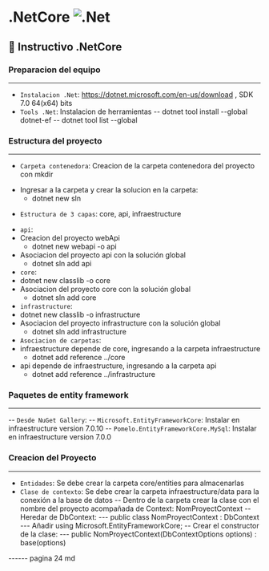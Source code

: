 # .NetCore ![.Net](https://img.shields.io/badge/.NET-5C2D91?style=&logo=.net&logoColor=white)
## :memo: Instructivo .NetCore
### Preparacion del equipo
---
- `Instalacion .Net`: https://dotnet.microsoft.com/en-us/download , SDK 7.0 64(x64) bits
- `Tools .Net`: Instalacion de herramientas
-- dotnet tool install --global dotnet-ef
-- dotnet tool list --global
### Estructura del proyecto
---
- `Carpeta contenedora`: Creacion de la carpeta contenedora del proyecto con mkdir
+ Ingresar a la carpeta y crear la solucion en la carpeta:
    - dotnet new sln
- `Estructura de 3 capas`: core, api, infraestructure
+ `api`:
+ Creacion del proyecto webApi
    - dotnet new webapi -o api
+ Asociacion del proyecto api con la solución global
    - dotnet sln add api
+ `core`:
+ dotnet new classlib -o core
+ Asociacion del proyecto core con la solución global
    - dotnet sln add core
+ `infrastructure`:
+ dotnet new classlib -o infrastructure
+ Asociacion del proyecto infrastructure con la solución global
    - dotnet sln add infrastructure
+ `Asociacion de carpetas`:
+ infraestructure depende de core, ingresando a la carpeta infraestructure
    - dotnet add reference ../core
+ api depende de infraestructure, ingresando a la carpeta api
    - dotnet add reference ../infrastructure
### Paquetes de entity framework
---
-- `Desde NuGet Gallery`:
-- `Microsoft.EntityFrameworkCore`: Instalar en infraestructure version 7.0.10
-- `Pomelo.EntityFrameworkCore.MySql`: Instalar en infraestructure version 7.0.0
### Creacion del Proyecto
---
- `Entidades`: Se debe crear la carpeta core/entities para almacenarlas
- `Clase de contexto`: Se debe crear la carpeta infraestructure/data para la conexión a la base de datos
-- Dentro de la carpeta crear la clase con el nombre del proyecto acompañada de Context: NomProyectContext
-- Heredar de DbContext:
--- public class NomProyectContext : DbContext
--- Añadir using Microsoft.EntityFrameworkCore;
-- Crear el constructor de la clase:
--- public NomProyectContext(DbContextOptions<NomProyectContext> options) : base(options)

------ pagina 24 md




